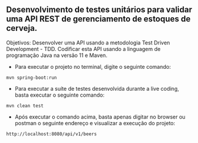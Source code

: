 <h2>Desenvolvimento de testes unitários para validar uma API REST de gerenciamento de estoques de cerveja.</h2>

Objetivos: Desenvolver uma API usando a metodologia Test Driven Development - TDD. Codificar esta API usando a linguagem de programação Java na versão 11 e Maven.

* Para executar o projeto no terminal, digite o seguinte comando:

```shell script
mvn spring-boot:run 
```

* Para executar a suíte de testes desenvolvida durante a live coding, basta executar o seguinte comando:

```shell script
mvn clean test
```

* Após executar o comando acima, basta apenas digitar no browser ou postman o seguinte endereço e visualizar a execução do projeto:

```
http://localhost:8080/api/v1/beers
```
